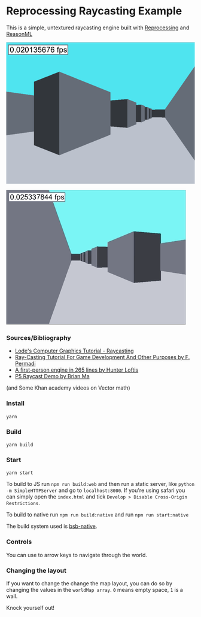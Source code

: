 # Reprocessing Raycasting Example

This is a simple, untextured raycasting engine built with [Reprocessing](https://github.com/Schmavery/reprocessing) and [ReasonML](https://reasonml.github.io/)

![alt text](./assets/screenshot.png "screenshot")

![alt text](./assets/playing.gif "playing")

### Sources/Bibliography

- [Lode's Computer Graphics Tutorial - Raycasting](https://lodev.org/cgtutor/raycasting.html)
- [Ray-Casting Tutorial For Game Development And Other Purposes by F. Permadi ](https://permadi.com/1996/05/ray-casting-tutorial-table-of-contents/)
- [A first-person engine in 265 lines by Hunter Loftis](http://www.playfuljs.com/a-first-person-engine-in-265-lines/)
- [P5 Raycast Demo by Brian Ma](https://gist.github.com/whoisbma/8fd99f3679d8246e74a22b20bfa606ee)

(and Some Khan academy videos on Vector math)

### Install

```
yarn
```

### Build

```
yarn build
```

### Start

```
yarn start
```

To build to JS run `npm run build:web` and then run a static server, like `python -m SimpleHTTPServer` and go to `localhost:8000`. If you're using safari you can simply open the `index.html` and tick `Develop > Disable Cross-Origin Restrictions`.

To build to native run `npm run build:native` and run `npm run start:native`

The build system used is [bsb-native](https://github.com/bsansouci/bsb-native).

### Controls

You can use to arrow keys to navigate through the world.

### Changing the layout

If you want to change the change the map layout, you can do so by changing the values in the `worldMap array`. `0` means empty space, `1` is a wall.

Knock yourself out!
